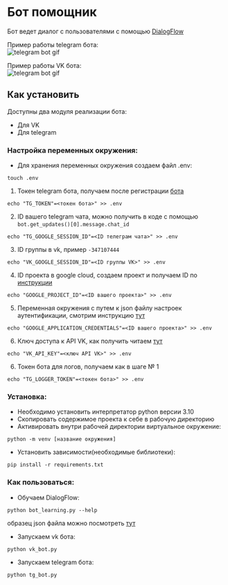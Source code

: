 # Бот помощник

Бот ведет диалог с пользователями с помощью [DialogFlow](https://developers.google.com/learn/pathways/chatbots-dialogflow)

Пример работы telegram бота:  
![telegram bot gif](https://dvmn.org/media/filer_public/7a/08/7a087983-bddd-40a3-b927-a43fb0d2f906/demo_tg_bot.gif)

Пример работы VK бота:  
![telegram bot gif](https://dvmn.org/media/filer_public/1e/f6/1ef61183-56ad-4094-b3d0-21800bdb8b09/demo_vk_bot.gif)

## Как установить

Доступны два модуля реализации бота:

- Для VK
- Для telegram

### Настройка переменных окружения:

- Для хранения переменных окружения создаем файл .env:

```
touch .env
```

1. Токен telegram бота, получаем после регистрации [бота](https://habr.com/ru/post/262247/)

```
echo "TG_TOKEN"=<токен бота>" >> .env
```

2. ID вашего telegram чата, можно получить в коде с помощью `bot.get_updates()[0].message.chat_id`

```
echo "TG_GOOGLE_SESSION_ID"=<ID телеграм чата>" >> .env
```

3. ID группы в vk, пример `-347107444`

```
echo "VK_GOOGLE_SESSION_ID"=<ID группы VK>" >> .env
```

4. ID проекта в google cloud, создаем проект и получаем ID по [инструкции](https://cloud.google.com/dialogflow/es/docs/quick/setup)

```
echo "GOOGLE_PROJECT_ID"=<ID вашего проекта>" >> .env
```

5. Переменная окружения с путем к json файлу настроек аутентификации, смотрим инструкцию [тут](https://cloud.google.com/docs/authentication/client-libraries)

```
echo "GOOGLE_APPLICATION_CREDENTIALS"=<ID вашего проекта>" >> .env
```

6. Ключ доступа к API VK, как получить читаем [тут](https://cloud.google.com/docs/authentication/client-libraries)

```
echo "VK_API_KEY"=<ключ API VK>" >> .env
```

6. Токен бота для логов, получаем как в шаге № 1

```
echo "TG_LOGGER_TOKEN"=<токен бота>" >> .env
```

### Установка:

- Необходимо установить интерпретатор python версии 3.10
- Cкопировать содержимое проекта к себе в рабочую директорию
- Активировать внутри рабочей директории виртуальное окружение:

```
python -m venv [название окружения]
```

- Установить зависимости(необходимые библиотеки):

```
pip install -r requirements.txt
```

### Как пользоваться:

- Обучаем DialogFlow:

```
python bot_learning.py --help
```

образец json файла можно посмотреть [тут](https://dvmn.org/media/filer_public/a7/db/a7db66c0-1259-4dac-9726-2d1fa9c44f20/questions.json)

- Запускаем vk бота:

```
python vk_bot.py
```

- Запускаем telegram бота:

```
python tg_bot.py
```
